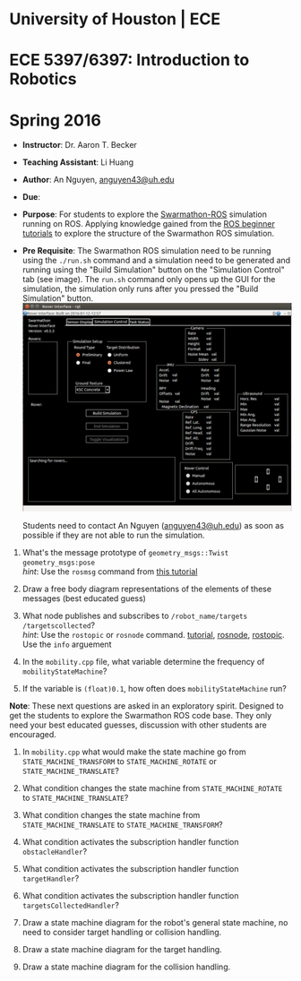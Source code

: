 # University of Houston | ECE                                                                                 
# ECE 5397/6397: Introduction to Robotics                                                                      
# Spring 2016

* **Instructor**:  Dr. Aaron T. Becker
* **Teaching Assistant**: Li Huang
* **Author**: An Nguyen, anguyen43@uh.edu
* **Due**:
* **Purpose**: For students to explore the [Swarmathon-ROS][swarmathon_ros] simulation running on ROS. Applying knowledge gained from the [ROS beginner tutorials][ros_tutor] to explore the structure of the Swarmathon ROS simulation.
* **Pre Requisite**: The Swarmathon ROS simulation need to be running using the `./run.sh` command and a simulation need to be generated and running using the "Build Simulation" button on the "Simulation Control" tab (see image). The `run.sh` command only opens up the GUI for the simulation, the simulation only runs after you pressed the "Build Simulation" button.
![Alt text](images/simControlTab.png "Simulation Control tab")

	Students need to contact An Nguyen (anguyen43@uh.edu) as soon as possible if they are not able to run the simulation.

1. What's the message prototype of `geometry_msgs::Twist` `geometry_msgs:pose`  
	*hint*: Use the `rosmsg` command from [this tutorial][ros_tutor_1]

1. Draw a free body diagram representations of the elements of these messages (best educated guess)

1. What node publishes and subscribes to `/robot_name/targets` `/targetscollected`?  
	*hint*: Use the `rostopic` or `rosnode` command. [tutorial][ros_tutor_node], [rosnode][ros_rosnode], [rostopic][ros_rostopic]. Use the `info` arguement

1. In the `mobility.cpp` file, what variable determine the frequency of `mobilityStateMachine`?

1. If the variable is `(float)0.1`, how often does `mobilityStateMachine` run?

**Note**: These next questions are asked in an exploratory spirit. Designed to get the students to explore the Swarmathon ROS code base. They only need your best educated guesses, discussion with other students are encouraged.

1. In `mobility.cpp` what would make the state machine go from `STATE_MACHINE_TRANSFORM` to `STATE_MACHINE_ROTATE` or `STATE_MACHINE_TRANSLATE`?

1. What condition changes the state machine from `STATE_MACHINE_ROTATE` to `STATE_MACHINE_TRANSLATE`?

1. What condition changes the state machine from `STATE_MACHINE_TRANSLATE` to `STATE_MACHINE_TRANSFORM`?

1. What condition activates the subscription handler function `obstacleHandler`?

1. What condition activates the subscription handler function `targetHandler`?

1. What condition activates the subscription handler function `targetsCollectedHandler`?

1. Draw a state machine diagram for the robot's general state machine, no need to consider target handling or collision handling.

1. Draw a state machine diagram for the target handling.

1. Draw a state machine diagram for the collision handling.

<!--Links-->
[ros_tutor_1]:http://wiki.ros.org/ROS/Tutorials/UnderstandingTopics
[ros_tutor_node]:http://wiki.ros.org/ROS/Tutorials/UnderstandingNodes
[ros_rosnode]:http://wiki.ros.org/rosnode
[ros_rostopic]:http://wiki.ros.org/rostopic
[swarmathon_ros]:https://github.com/BCLab-UNM/Swarmathon-ROS
[ros_tutor]:http://wiki.ros.org/ROS/Tutorials
